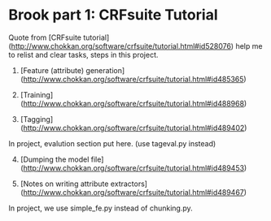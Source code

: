 # Brook part 1: CRFsuite Tutorial

Quote from [CRFsuite tutorial] (http://www.chokkan.org/software/crfsuite/tutorial.html#id528076) help me to relist and clear tasks, steps in this project.

1. [Feature (attribute) generation] (http://www.chokkan.org/software/crfsuite/tutorial.html#id485365)

2. [Training] (http://www.chokkan.org/software/crfsuite/tutorial.html#id488968)

3. [Tagging] (http://www.chokkan.org/software/crfsuite/tutorial.html#id489402)

In project, evalution section put here. (use tageval.py instead)

4. [Dumping the model file] (http://www.chokkan.org/software/crfsuite/tutorial.html#id489453)

5. [Notes on writing attribute extractors] (http://www.chokkan.org/software/crfsuite/tutorial.html#id489467)

In project, we use simple_fe.py instead of chunking.py.
